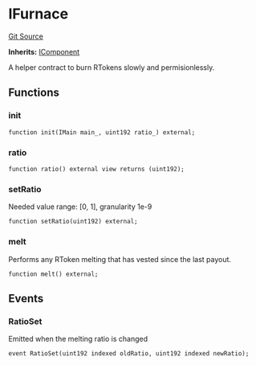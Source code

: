 # IFurnace
[Git Source](https://github.com/larrythecucumber321/protocol/blob/aabf2c9d4120808940fb3be9193cb66ea71ac351/contracts/interfaces/IFurnace.sol)

**Inherits:**
[IComponent](/tools/docgen/src/contracts/interfaces/IComponent.sol/interface.IComponent.md)

A helper contract to burn RTokens slowly and permisionlessly.


## Functions
### init


```solidity
function init(IMain main_, uint192 ratio_) external;
```

### ratio


```solidity
function ratio() external view returns (uint192);
```

### setRatio

Needed value range: [0, 1], granularity 1e-9


```solidity
function setRatio(uint192) external;
```

### melt

Performs any RToken melting that has vested since the last payout.


```solidity
function melt() external;
```

## Events
### RatioSet
Emitted when the melting ratio is changed


```solidity
event RatioSet(uint192 indexed oldRatio, uint192 indexed newRatio);
```

